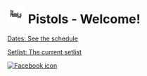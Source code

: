 # <img src="p1.png" alt="Metal Horns" width="8%" height="8%" title="logo"> Pistols - Welcome!

[Dates: See the schedule](/Dates.md)  

[Setlist: The current setlist](/Setlist.md)

[<img src="facebook.ico" alt="Facebook icon">](https://www.facebook.com/ThePistolsDonegal)
